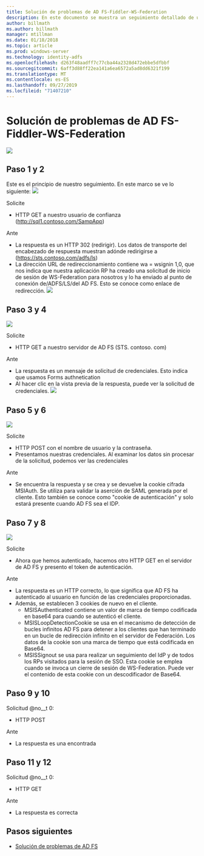 ```yaml
---
title: Solución de problemas de AD FS-Fiddler-WS-Federation
description: En este documento se muestra un seguimiento detallado de un intercambio de WS-Federation con AD FS
author: billmath
ms.author: billmath
manager: mtillman
ms.date: 01/18/2018
ms.topic: article
ms.prod: windows-server
ms.technology: identity-adfs
ms.openlocfilehash: d263f48aadff7c77cba44a2328d472ebbe5dfbbf
ms.sourcegitcommit: 6aff3d88ff22ea141a6ea6572a5ad8dd6321f199
ms.translationtype: MT
ms.contentlocale: es-ES
ms.lasthandoff: 09/27/2019
ms.locfileid: "71407210"
---
```

# <a name="ad-fs-troubleshooting---fiddler---ws-federation"></a>Solución de problemas de AD FS-Fiddler-WS-Federation
![](media/ad-fs-tshoot-fiddler-ws-fed/fiddler9.png)

## <a name="step-1-and-2"></a>Paso 1 y 2
Este es el principio de nuestro seguimiento.  En este marco se ve lo siguiente: ![](media/ad-fs-tshoot-fiddler-ws-fed/fiddler1.png)

Solicite

- HTTP GET a nuestro usuario de confianza (http://sql1.contoso.com/SampApp)

Ante

- La respuesta es un HTTP 302 (redirigir).  Los datos de transporte del encabezado de respuesta muestran adónde redirigirse a (https://sts.contoso.com/adfs/ls)
- La dirección URL de redireccionamiento contiene wa = wsignin 1,0, que nos indica que nuestra aplicación RP ha creado una solicitud de inicio de sesión de WS-Federation para nosotros y lo ha enviado al punto de conexión de/ADFS/LS/del AD FS.  Esto se conoce como enlace de redirección.
![](media/ad-fs-tshoot-fiddler-ws-fed/fiddler2.png)

## <a name="step-3-and-4"></a>Paso 3 y 4

![](media/ad-fs-tshoot-fiddler-ws-fed/fiddler3.png)

Solicite

- HTTP GET a nuestro servidor de AD FS (STS. contoso. com)

Ante

- La respuesta es un mensaje de solicitud de credenciales.  Esto indica que usamos Forms authnetication
- Al hacer clic en la vista previa de la respuesta, puede ver la solicitud de credenciales.
![](media/ad-fs-tshoot-fiddler-ws-fed/fiddler6.png)

## <a name="step-5-and-6"></a>Paso 5 y 6

![](media/ad-fs-tshoot-fiddler-ws-fed/fiddler4.png)

Solicite

- HTTP POST con el nombre de usuario y la contraseña.  
- Presentamos nuestras credenciales.  Al examinar los datos sin procesar de la solicitud, podemos ver las credenciales

Ante

- Se encuentra la respuesta y se crea y se devuelve la cookie cifrada MSIAuth.  Se utiliza para validar la aserción de SAML generada por el cliente.  Esto también se conoce como "cookie de autenticación" y solo estará presente cuando AD FS sea el IDP.


## <a name="step-7-and-8"></a>Paso 7 y 8
![](media/ad-fs-tshoot-fiddler-ws-fed/fiddler5.png)

Solicite

- Ahora que hemos autenticado, hacemos otro HTTP GET en el servidor de AD FS y presento el token de autenticación.

Ante

- La respuesta es un HTTP correcto, lo que significa que AD FS ha autenticado al usuario en función de las credenciales proporcionadas.
- Además, se establecen 3 cookies de nuevo en el cliente.
    - MSISAuthenticated contiene un valor de marca de tiempo codificada en base64 para cuando se autenticó el cliente.
    - MSISLoopDetectionCookie se usa en el mecanismo de detección de bucles infinitos AD FS para detener a los clientes que han terminado en un bucle de redirección infinito en el servidor de Federación. Los datos de la cookie son una marca de tiempo que está codificada en Base64.
    - MSISSignout se usa para realizar un seguimiento del IdP y de todos los RPs visitados para la sesión de SSO. Esta cookie se emplea cuando se invoca un cierre de sesión de WS-Federation. Puede ver el contenido de esta cookie con un descodificador de Base64.
    
## <a name="step-9-and-10"></a>Paso 9 y 10
Solicitud @no__t 0:

- HTTP POST

Ante

- La respuesta es una encontrada

## <a name="step-11-and-12"></a>Paso 11 y 12
Solicitud @no__t 0:

- HTTP GET

Ante

- La respuesta es correcta

## <a name="next-steps"></a>Pasos siguientes

- [Solución de problemas de AD FS](ad-fs-tshoot-overview.md)